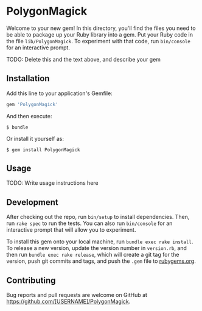 # PolygonMagick

Welcome to your new gem! In this directory, you'll find the files you need to be able to package up your Ruby library into a gem. Put your Ruby code in the file `lib/PolygonMagick`. To experiment with that code, run `bin/console` for an interactive prompt.

TODO: Delete this and the text above, and describe your gem

## Installation

Add this line to your application's Gemfile:

```ruby
gem 'PolygonMagick'
```

And then execute:

    $ bundle

Or install it yourself as:

    $ gem install PolygonMagick

## Usage

TODO: Write usage instructions here

## Development

After checking out the repo, run `bin/setup` to install dependencies. Then, run `rake spec` to run the tests. You can also run `bin/console` for an interactive prompt that will allow you to experiment.

To install this gem onto your local machine, run `bundle exec rake install`. To release a new version, update the version number in `version.rb`, and then run `bundle exec rake release`, which will create a git tag for the version, push git commits and tags, and push the `.gem` file to [rubygems.org](https://rubygems.org).

## Contributing

Bug reports and pull requests are welcome on GitHub at https://github.com/[USERNAME]/PolygonMagick.
